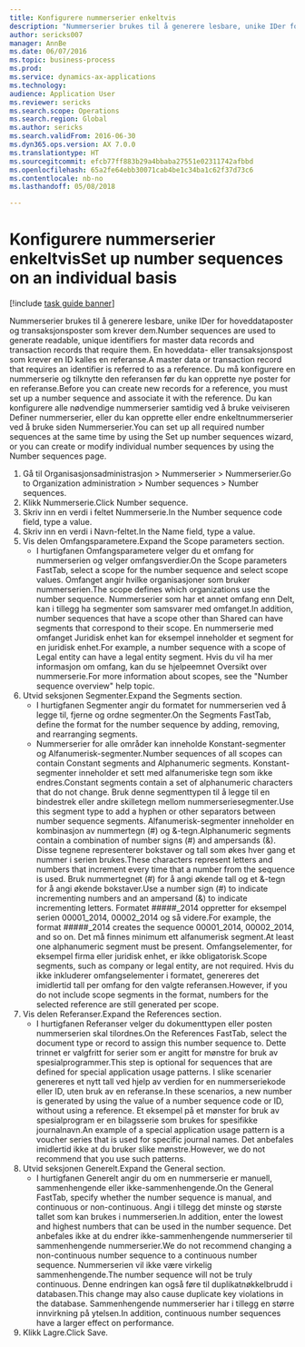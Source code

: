 ```yaml
--- 
title: Konfigurere nummerserier enkeltvis
description: "Nummerserier brukes til å generere lesbare, unike IDer for hoveddataposter og transaksjonsposter som krever dem."
author: sericks007
manager: AnnBe
ms.date: 06/07/2016
ms.topic: business-process
ms.prod: 
ms.service: dynamics-ax-applications
ms.technology: 
audience: Application User
ms.reviewer: sericks
ms.search.scope: Operations
ms.search.region: Global
ms.author: sericks
ms.search.validFrom: 2016-06-30
ms.dyn365.ops.version: AX 7.0.0
ms.translationtype: HT
ms.sourcegitcommit: efcb77ff883b29a4bbaba27551e02311742afbbd
ms.openlocfilehash: 65a2fe64ebb30071cab4be1c34ba1c62f37d73c6
ms.contentlocale: nb-no
ms.lasthandoff: 05/08/2018

---
```

# <a name="set-up-number-sequences-on-an-individual-basis"></a><span data-ttu-id="54ff0-103">Konfigurere nummerserier enkeltvis</span><span class="sxs-lookup"><span data-stu-id="54ff0-103">Set up number sequences on an individual basis</span></span>

[!include [task guide banner](../../includes/task-guide-banner.md)]

<span data-ttu-id="54ff0-104">Nummerserier brukes til å generere lesbare, unike IDer for hoveddataposter og transaksjonsposter som krever dem.</span><span class="sxs-lookup"><span data-stu-id="54ff0-104">Number sequences are used to generate readable, unique identifiers for master data records and transaction records that require them.</span></span> <span data-ttu-id="54ff0-105">En hoveddata- eller transaksjonspost som krever en ID kalles en referanse.</span><span class="sxs-lookup"><span data-stu-id="54ff0-105">A master data or transaction record that requires an identifier is referred to as a reference.</span></span> <span data-ttu-id="54ff0-106">Du må konfigurere en nummerserie og tilknytte den referansen før du kan opprette nye poster for en referanse.</span><span class="sxs-lookup"><span data-stu-id="54ff0-106">Before you can create new records for a reference, you must set up a number sequence and associate it with the reference.</span></span> <span data-ttu-id="54ff0-107">Du kan konfigurere alle nødvendige nummerserier samtidig ved å bruke veiviseren Definer nummerserier, eller du kan opprette eller endre enkeltnummerserier ved å bruke siden Nummerserier.</span><span class="sxs-lookup"><span data-stu-id="54ff0-107">You can set up all required number sequences at the same time by using the Set up number sequences wizard, or you can create or modify individual number sequences by using the Number sequences page.</span></span>

1. <span data-ttu-id="54ff0-108">Gå til Organisasjonsadministrasjon > Nummerserier > Nummerserier.</span><span class="sxs-lookup"><span data-stu-id="54ff0-108">Go to Organization administration > Number sequences > Number sequences.</span></span>
2. <span data-ttu-id="54ff0-109">Klikk Nummerserie.</span><span class="sxs-lookup"><span data-stu-id="54ff0-109">Click Number sequence.</span></span>
3. <span data-ttu-id="54ff0-110">Skriv inn en verdi i feltet Nummerserie.</span><span class="sxs-lookup"><span data-stu-id="54ff0-110">In the Number sequence code field, type a value.</span></span>
4. <span data-ttu-id="54ff0-111">Skriv inn en verdi i Navn-feltet.</span><span class="sxs-lookup"><span data-stu-id="54ff0-111">In the Name field, type a value.</span></span>
5. <span data-ttu-id="54ff0-112">Vis delen Omfangsparametere.</span><span class="sxs-lookup"><span data-stu-id="54ff0-112">Expand the Scope parameters section.</span></span>
    * <span data-ttu-id="54ff0-113">I hurtigfanen Omfangsparametere velger du et omfang for nummerserien og velger omfangsverdier.</span><span class="sxs-lookup"><span data-stu-id="54ff0-113">On the Scope parameters FastTab, select a scope for the number sequence and select scope values.</span></span>     <span data-ttu-id="54ff0-114">Omfanget angir hvilke organisasjoner som bruker nummerserien.</span><span class="sxs-lookup"><span data-stu-id="54ff0-114">The scope defines which organizations use the number sequence.</span></span> <span data-ttu-id="54ff0-115">Nummerserier som har et annet omfang enn Delt, kan i tillegg ha segmenter som samsvarer med omfanget.</span><span class="sxs-lookup"><span data-stu-id="54ff0-115">In addition, number sequences that have a scope other than Shared can have segments that correspond to their scope.</span></span> <span data-ttu-id="54ff0-116">En nummerserie med omfanget Juridisk enhet kan for eksempel inneholder et segment for en juridisk enhet.</span><span class="sxs-lookup"><span data-stu-id="54ff0-116">For example, a number sequence with a scope of Legal entity can have a legal entity segment.</span></span> <span data-ttu-id="54ff0-117">Hvis du vil ha mer informasjon om omfang, kan du se hjelpeemnet Oversikt over nummerserie.</span><span class="sxs-lookup"><span data-stu-id="54ff0-117">For more information about scopes, see the "Number sequence overview" help topic.</span></span>  
6. <span data-ttu-id="54ff0-118">Utvid seksjonen Segmenter.</span><span class="sxs-lookup"><span data-stu-id="54ff0-118">Expand the Segments section.</span></span>
    * <span data-ttu-id="54ff0-119">I hurtigfanen Segmenter angir du formatet for nummerserien ved å legge til, fjerne og ordne segmenter.</span><span class="sxs-lookup"><span data-stu-id="54ff0-119">On the Segments FastTab, define the format for the number sequence by adding, removing, and rearranging segments.</span></span>  
    * <span data-ttu-id="54ff0-120">Nummerserier for alle områder kan inneholde Konstant-segmenter og Alfanumerisk-segmenter.</span><span class="sxs-lookup"><span data-stu-id="54ff0-120">Number sequences of all scopes can contain Constant segments and Alphanumeric segments.</span></span> <span data-ttu-id="54ff0-121">Konstant-segmenter inneholder et sett med alfanumeriske tegn som ikke endres.</span><span class="sxs-lookup"><span data-stu-id="54ff0-121">Constant segments contain a set of alphanumeric characters that do not change.</span></span> <span data-ttu-id="54ff0-122">Bruk denne segmenttypen til å legge til en bindestrek eller andre skilletegn mellom nummerseriesegmenter.</span><span class="sxs-lookup"><span data-stu-id="54ff0-122">Use this segment type to add a hyphen or other separators between number sequence segments.</span></span> <span data-ttu-id="54ff0-123">Alfanumerisk-segmenter inneholder en kombinasjon av nummertegn (#) og &-tegn.</span><span class="sxs-lookup"><span data-stu-id="54ff0-123">Alphanumeric segments contain a combination of number signs (#) and ampersands (&).</span></span> <span data-ttu-id="54ff0-124">Disse tegnene representerer bokstaver og tall som økes hver gang et nummer i serien brukes.</span><span class="sxs-lookup"><span data-stu-id="54ff0-124">These characters represent letters and numbers that increment every time that a number from the sequence is used.</span></span> <span data-ttu-id="54ff0-125">Bruk nummertegnet (#) for å angi økende tall og et &-tegn for å angi økende bokstaver.</span><span class="sxs-lookup"><span data-stu-id="54ff0-125">Use a number sign (#) to indicate incrementing numbers and an ampersand (&) to indicate incrementing letters.</span></span> <span data-ttu-id="54ff0-126">Formatet #####_2014 oppretter for eksempel serien 00001_2014, 00002_2014 og så videre.</span><span class="sxs-lookup"><span data-stu-id="54ff0-126">For example, the format #####_2014 creates the sequence 00001_2014, 00002_2014, and so on.</span></span>     <span data-ttu-id="54ff0-127">Det må finnes minimum ett alfanumerisk segment.</span><span class="sxs-lookup"><span data-stu-id="54ff0-127">At least one alphanumeric segment must be present.</span></span> <span data-ttu-id="54ff0-128">Omfangselementer, for eksempel firma eller juridisk enhet, er ikke obligatorisk.</span><span class="sxs-lookup"><span data-stu-id="54ff0-128">Scope segments, such as company or legal entity, are not required.</span></span> <span data-ttu-id="54ff0-129">Hvis du ikke inkluderer omfangselementer i formatet, genereres det imidlertid tall per omfang for den valgte referansen.</span><span class="sxs-lookup"><span data-stu-id="54ff0-129">However, if you do not include scope segments in the format, numbers for the selected reference are still generated per scope.</span></span>  
7. <span data-ttu-id="54ff0-130">Vis delen Referanser.</span><span class="sxs-lookup"><span data-stu-id="54ff0-130">Expand the References section.</span></span>
    * <span data-ttu-id="54ff0-131">I hurtigfanen Referanser velger du dokumenttypen eller posten nummerserien skal tilordnes.</span><span class="sxs-lookup"><span data-stu-id="54ff0-131">On the References FastTab, select the document type or record to assign this number sequence to.</span></span>     <span data-ttu-id="54ff0-132">Dette trinnet er valgfritt for serier som er angitt for mønstre for bruk av spesialprogrammer.</span><span class="sxs-lookup"><span data-stu-id="54ff0-132">This step is optional for sequences that are defined for special application usage patterns.</span></span> <span data-ttu-id="54ff0-133">I slike scenarier genereres et nytt tall ved hjelp av verdien for en nummerseriekode eller ID, uten bruk av en referanse.</span><span class="sxs-lookup"><span data-stu-id="54ff0-133">In these scenarios, a new number is generated by using the value of a number sequence code or ID, without using a reference.</span></span> <span data-ttu-id="54ff0-134">Et eksempel på et mønster for bruk av spesialprogram er en bilagsserie som brukes for spesifikke journalnavn.</span><span class="sxs-lookup"><span data-stu-id="54ff0-134">An example of a special application usage pattern is a voucher series that is used for specific journal names.</span></span> <span data-ttu-id="54ff0-135">Det anbefales imidlertid ikke at du bruker slike mønstre.</span><span class="sxs-lookup"><span data-stu-id="54ff0-135">However, we do not recommend that you use such patterns.</span></span>  
8. <span data-ttu-id="54ff0-136">Utvid seksjonen Generelt.</span><span class="sxs-lookup"><span data-stu-id="54ff0-136">Expand the General section.</span></span>
    * <span data-ttu-id="54ff0-137">I hurtigfanen Generelt angir du om en nummerserie er manuell, sammenhengende eller ikke-sammenhengende.</span><span class="sxs-lookup"><span data-stu-id="54ff0-137">On the General FastTab, specify whether the number sequence is manual, and continuous or non-continuous.</span></span> <span data-ttu-id="54ff0-138">Angi i tillegg det minste og største tallet som kan brukes i nummerserien.</span><span class="sxs-lookup"><span data-stu-id="54ff0-138">In addition, enter the lowest and highest numbers that can be used in the number sequence.</span></span>     <span data-ttu-id="54ff0-139">Det anbefales ikke at du endrer ikke-sammenhengende nummerserier til sammenhengende nummerserier.</span><span class="sxs-lookup"><span data-stu-id="54ff0-139">We do not recommend changing a non-continuous number sequence to a continuous number sequence.</span></span> <span data-ttu-id="54ff0-140">Nummerserien vil ikke være virkelig sammenhengende.</span><span class="sxs-lookup"><span data-stu-id="54ff0-140">The number sequence will not be truly continuous.</span></span> <span data-ttu-id="54ff0-141">Denne endringen kan også føre til duplikatnøkkelbrudd i databasen.</span><span class="sxs-lookup"><span data-stu-id="54ff0-141">This change may also cause duplicate key violations in the database.</span></span> <span data-ttu-id="54ff0-142">Sammenhengende nummerserier har i tillegg en større innvirkning på ytelsen.</span><span class="sxs-lookup"><span data-stu-id="54ff0-142">In addition, continuous number sequences have a larger effect on performance.</span></span>   
9. <span data-ttu-id="54ff0-143">Klikk Lagre.</span><span class="sxs-lookup"><span data-stu-id="54ff0-143">Click Save.</span></span>


